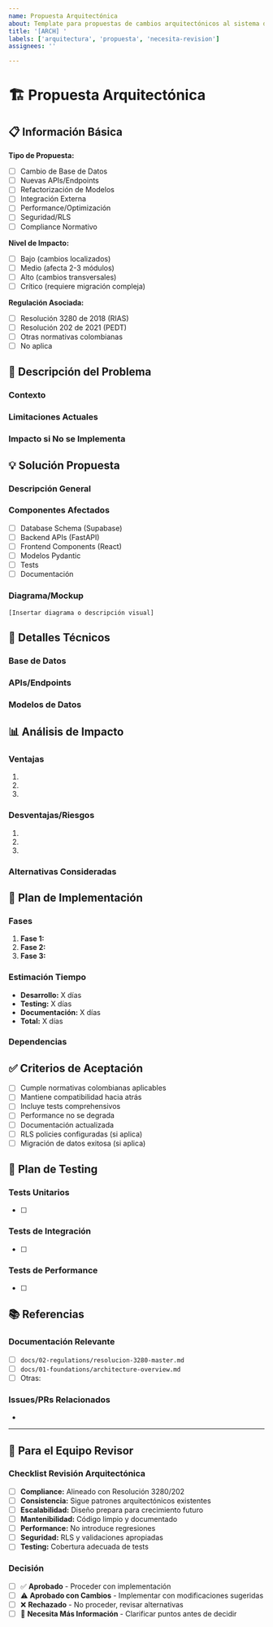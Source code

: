 ```yaml
---
name: Propuesta Arquitectónica
about: Template para propuestas de cambios arquitectónicos al sistema de salud IPS
title: '[ARCH] '
labels: ['arquitectura', 'propuesta', 'necesita-revision']
assignees: ''

---
```


# 🏗️ Propuesta Arquitectónica

## 📋 Información Básica

**Tipo de Propuesta:** 
- [ ] Cambio de Base de Datos
- [ ] Nuevas APIs/Endpoints
- [ ] Refactorización de Modelos
- [ ] Integración Externa
- [ ] Performance/Optimización
- [ ] Seguridad/RLS
- [ ] Compliance Normativo

**Nivel de Impacto:**
- [ ] Bajo (cambios localizados)
- [ ] Medio (afecta 2-3 módulos)
- [ ] Alto (cambios transversales)
- [ ] Crítico (requiere migración compleja)

**Regulación Asociada:**
- [ ] Resolución 3280 de 2018 (RIAS)
- [ ] Resolución 202 de 2021 (PEDT)
- [ ] Otras normativas colombianas
- [ ] No aplica

## 🎯 Descripción del Problema

### Contexto
<!-- Describe el problema o necesidad actual -->

### Limitaciones Actuales
<!-- Qué limitaciones del sistema actual motivan esta propuesta -->

### Impacto si No se Implementa
<!-- Qué riesgos o problemas surgen si no se aborda esto -->

## 💡 Solución Propuesta

### Descripción General
<!-- Describe la solución de alto nivel -->

### Componentes Afectados
- [ ] Database Schema (Supabase)
- [ ] Backend APIs (FastAPI)
- [ ] Frontend Components (React)
- [ ] Modelos Pydantic
- [ ] Tests
- [ ] Documentación

### Diagrama/Mockup
<!-- Si aplica, incluir diagramas o mockups -->
```
[Insertar diagrama o descripción visual]
```

## 🔧 Detalles Técnicos

### Base de Datos
<!-- Si aplica, describir cambios de esquema -->

### APIs/Endpoints
<!-- Si aplica, describir nuevos endpoints o cambios -->

### Modelos de Datos
<!-- Si aplica, describir cambios en modelos Pydantic -->

## 📊 Análisis de Impacto

### Ventajas
1. 
2. 
3. 

### Desventajas/Riesgos
1. 
2. 
3. 

### Alternativas Consideradas
<!-- Qué otras opciones se evaluaron y por qué se descartaron -->

## 🚀 Plan de Implementación

### Fases
1. **Fase 1:** 
2. **Fase 2:** 
3. **Fase 3:** 

### Estimación Tiempo
- **Desarrollo:** X días
- **Testing:** X días  
- **Documentación:** X días
- **Total:** X días

### Dependencias
<!-- Qué otras tareas/PRs deben completarse antes -->

## ✅ Criterios de Aceptación

- [ ] Cumple normativas colombianas aplicables
- [ ] Mantiene compatibilidad hacia atrás
- [ ] Incluye tests comprehensivos
- [ ] Performance no se degrada
- [ ] Documentación actualizada
- [ ] RLS policies configuradas (si aplica)
- [ ] Migración de datos exitosa (si aplica)

## 🧪 Plan de Testing

### Tests Unitarios
- [ ] 

### Tests de Integración
- [ ] 

### Tests de Performance
- [ ] 

## 📚 Referencias

### Documentación Relevante
- [ ] `docs/02-regulations/resolucion-3280-master.md`
- [ ] `docs/01-foundations/architecture-overview.md`
- [ ] Otras:

### Issues/PRs Relacionados
- 

---

## 👥 Para el Equipo Revisor

### Checklist Revisión Arquitectónica
- [ ] **Compliance:** Alineado con Resolución 3280/202
- [ ] **Consistencia:** Sigue patrones arquitectónicos existentes
- [ ] **Escalabilidad:** Diseño prepara para crecimiento futuro
- [ ] **Mantenibilidad:** Código limpio y documentado
- [ ] **Performance:** No introduce regresiones
- [ ] **Seguridad:** RLS y validaciones apropiadas
- [ ] **Testing:** Cobertura adecuada de tests

### Decisión
- [ ] ✅ **Aprobado** - Proceder con implementación
- [ ] ⚠️ **Aprobado con Cambios** - Implementar con modificaciones sugeridas
- [ ] ❌ **Rechazado** - No proceder, revisar alternativas
- [ ] 🔄 **Necesita Más Información** - Clarificar puntos antes de decidir